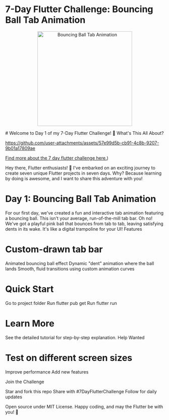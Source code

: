 # 7-Day Flutter Challenge: Bouncing Ball Tab Animation
<p align="center">
  <img src="https://media3.giphy.com/media/v1.Y2lkPTc5MGI3NjExZHdob3B6azk3djgybzFrMmtncmY5OTYzbWZtb3duMjM5YXQ0bXJkbyZlcD12MV9pbnRlcm5hbF9naWZfYnlfaWQmY3Q9Zw/2tjSKFU9iT81zbWU9F/giphy.gif" alt="Bouncing Ball Tab Animation" width="300">
</p>
# Welcome to Day 1 of my 7-Day Flutter Challenge! 🚀
What's This All About?


https://github.com/user-attachments/assets/57e99d5b-cb91-4c8b-9207-9b01a17809ae



[Find more about the 7 day flutter challenge here.](https://codinglollypop.medium.com/7-days-of-flutter-fun-a-visual-journey-through-animations-4caeb556403e))

Hey there, Flutter enthusiasts! 👋 I've embarked on an exciting journey to create seven unique Flutter projects in seven days. Why? Because learning by doing is awesome, and I want to share this adventure with you!
# Day 1: Bouncing Ball Tab Animation
For our first day, we've created a fun and interactive tab animation featuring a bouncing ball. This isn't your average, run-of-the-mill tab bar. Oh no! We've got a playful pink ball that bounces from tab to tab, leaving satisfying dents in its wake. It's like a digital trampoline for your UI!
Features

# Custom-drawn tab bar
Animated bouncing ball effect
Dynamic "dent" animation where the ball lands
Smooth, fluid transitions using custom animation curves

# Quick Start

Go to project folder
Run flutter pub get
Run flutter run

# Learn More
See the detailed tutorial for step-by-step explanation.
Help Wanted

# Test on different screen sizes
Improve performance
Add new features

Join the Challenge

Star and fork this repo
Share with #7DayFlutterChallenge
Follow for daily updates

Open source under MIT License.
Happy coding, and may the Flutter be with you! 💙
